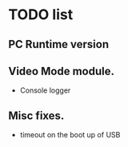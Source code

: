 # TODO list

## PC Runtime version


## Video Mode module.
- Console logger

## Misc fixes.
- timeout on the boot up of USB

